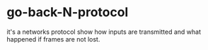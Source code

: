 # go-back-N-protocol

it's a networks protocol show how inputs are transmitted and what happened if frames are not lost.


